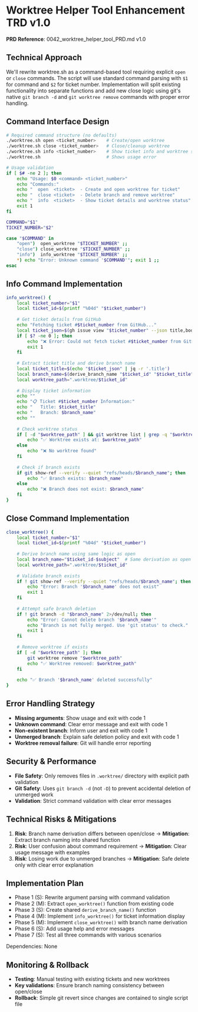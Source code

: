 # Worktree Helper Tool Enhancement TRD v1.0

**PRD Reference**: 0042_worktree_helper_tool_PRD.md v1.0

## Technical Approach

We'll rewrite worktree.sh as a command-based tool requiring explicit `open` or `close` commands. The script will use standard command parsing with `$1` for command and `$2` for ticket number. Implementation will split existing functionality into separate functions and add new close logic using git's native `git branch -d` and `git worktree remove` commands with proper error handling.

## Command Interface Design

```bash
# Required command structure (no defaults)
./worktree.sh open <ticket_number>    # Create/open worktree
./worktree.sh close <ticket_number>   # Close/cleanup worktree
./worktree.sh info <ticket_number>    # Show ticket info and worktree status
./worktree.sh                         # Shows usage error

# Usage validation
if [ $# -ne 2 ]; then
    echo "Usage: $0 <command> <ticket_number>"
    echo "Commands:"
    echo "  open  <ticket>  - Create and open worktree for ticket"
    echo "  close <ticket>  - Delete branch and remove worktree"
    echo "  info  <ticket>  - Show ticket details and worktree status"
    exit 1
fi

COMMAND="$1"
TICKET_NUMBER="$2"

case "$COMMAND" in
    "open")  open_worktree "$TICKET_NUMBER" ;;
    "close") close_worktree "$TICKET_NUMBER" ;;
    "info")  info_worktree "$TICKET_NUMBER" ;;
    *) echo "Error: Unknown command '$COMMAND'"; exit 1 ;;
esac
```

## Info Command Implementation

```bash
info_worktree() {
    local ticket_number="$1"
    local ticket_id=$(printf "%04d" "$ticket_number")
    
    # Get ticket details from GitHub
    echo "Fetching ticket #$ticket_number from GitHub..."
    local ticket_json=$(gh issue view "$ticket_number" --json title,body 2>/dev/null)
    if [ $? -ne 0 ]; then
        echo "❌ Error: Could not fetch ticket #$ticket_number from GitHub"
        exit 1
    fi
    
    # Extract ticket title and derive branch name
    local ticket_title=$(echo "$ticket_json" | jq -r '.title')
    local branch_name=$(derive_branch_name "$ticket_id" "$ticket_title")
    local worktree_path=".worktree/$ticket_id"
    
    # Display ticket information
    echo ""
    echo "📋 Ticket #$ticket_number Information:"
    echo "   Title: $ticket_title"
    echo "   Branch: $branch_name"
    echo ""
    
    # Check worktree status
    if [ -d "$worktree_path" ] && git worktree list | grep -q "$worktree_path"; then
        echo "✅ Worktree exists at: $worktree_path"
    else
        echo "❌ No worktree found"
    fi
    
    # Check if branch exists
    if git show-ref --verify --quiet "refs/heads/$branch_name"; then
        echo "✅ Branch exists: $branch_name"
    else
        echo "❌ Branch does not exist: $branch_name"
    fi
}
```

## Close Command Implementation

```bash
close_worktree() {
    local ticket_number="$1"
    local ticket_id=$(printf "%04d" "$ticket_number")
    
    # Derive branch name using same logic as open
    local branch_name="$ticket_id-$subject"  # Same derivation as open
    local worktree_path=".worktree/$ticket_id"
    
    # Validate branch exists
    if ! git show-ref --verify --quiet "refs/heads/$branch_name"; then
        echo "Error: Branch '$branch_name' does not exist"
        exit 1
    fi
    
    # Attempt safe branch deletion
    if ! git branch -d "$branch_name" 2>/dev/null; then
        echo "Error: Cannot delete branch '$branch_name'"
        echo "Branch is not fully merged. Use 'git status' to check."
        exit 1
    fi
    
    # Remove worktree if exists
    if [ -d "$worktree_path" ]; then
        git worktree remove "$worktree_path"
        echo "✅ Worktree removed: $worktree_path"
    fi
    
    echo "✅ Branch '$branch_name' deleted successfully"
}
```

## Error Handling Strategy

- **Missing arguments**: Show usage and exit with code 1
- **Unknown command**: Clear error message and exit with code 1  
- **Non-existent branch**: Inform user and exit with code 1
- **Unmerged branch**: Explain safe deletion policy and exit with code 1
- **Worktree removal failure**: Git will handle error reporting

## Security & Performance

- **File Safety**: Only removes files in `.worktree/` directory with explicit path validation
- **Git Safety**: Uses `git branch -d` (not `-D`) to prevent accidental deletion of unmerged work
- **Validation**: Strict command validation with clear error messages

## Technical Risks & Mitigations

1. **Risk**: Branch name derivation differs between open/close → **Mitigation**: Extract branch naming into shared function
2. **Risk**: User confusion about command requirement → **Mitigation**: Clear usage message with examples
3. **Risk**: Losing work due to unmerged branches → **Mitigation**: Safe delete only with clear error explanation

## Implementation Plan

- Phase 1 (S): Rewrite argument parsing with command validation
- Phase 2 (M): Extract `open_worktree()` function from existing code
- Phase 3 (S): Create shared `derive_branch_name()` function
- Phase 4 (M): Implement `info_worktree()` for ticket information display
- Phase 5 (M): Implement `close_worktree()` with branch name derivation
- Phase 6 (S): Add usage help and error messages
- Phase 7 (S): Test all three commands with various scenarios

Dependencies: None

## Monitoring & Rollback

- **Testing**: Manual testing with existing tickets and new worktrees
- **Key validations**: Ensure branch naming consistency between open/close
- **Rollback**: Simple git revert since changes are contained to single script file
